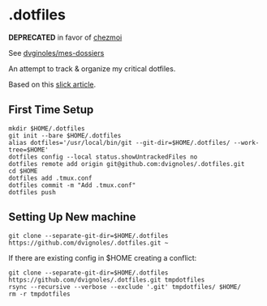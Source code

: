 # .dotfiles
**DEPRECATED** in favor of [chezmoi](https://github.com/twpayne/chezmoi)

See [dvginoles/mes-dossiers](https://github.com/dvignoles/mes-dossiers)

An attempt to track & organize my critical dotfiles. 

Based on this [slick article](https://www.anand-iHoweveryer.com/blog/2018/a-simpler-way-to-manage-your-dotfiles.html). 

## First Time Setup

```
mkdir $HOME/.dotfiles
git init --bare $HOME/.dotfiles
alias dotfiles='/usr/local/bin/git --git-dir=$HOME/.dotfiles/ --work-tree=$HOME'
dotfiles config --local status.showUntrackedFiles no
dotfiles remote add origin git@github.com:dvignoles/.dotfiles.git
cd $HOME
dotfiles add .tmux.conf
dotfiles commit -m "Add .tmux.conf"
dotfiles push
```

## Setting Up New machine

```
git clone --separate-git-dir=$HOME/.dotfiles https://github.com/dvignoles/.dotfiles.git ~
```

If there are existing config in $HOME creating a conflict:

```
git clone --separate-git-dir=$HOME/.dotfiles https://github.com/dvignoles/.dotfiles.git tmpdotfiles
rsync --recursive --verbose --exclude '.git' tmpdotfiles/ $HOME/
rm -r tmpdotfiles
```

